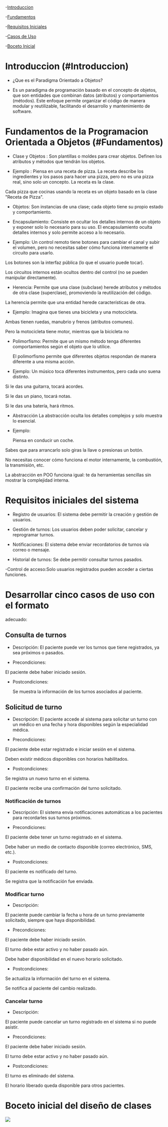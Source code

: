 -[Introduccion](#introduccion)

-[Fundamentos](#Fundamentos)

-[Requisitos Iniciales](#Requisitos)

-[Casos de Uso](#casos)

-[Boceto Inicial](#Boceto)

# Introduccion (#Introduccion)

 - ¿Que es el Paradigma Orientado a Objetos?

 -  Es un paradigma de programación basado en el concepto de objetos, que son entidades que combinan datos (atributos) y comportamientos (métodos). Este enfoque permite organizar el código de manera modular y reutilizable, facilitando el desarrollo y mantenimiento de software.


# Fundamentos de la Programacion Orientada a Objetos (#Fundamentos)

 - Clase y Objetos : Son plantillas o moldes para crear objetos. Definen los atributos y métodos que tendrán los 
                    objetos.
 
 - Ejemplo : Piensa en una receta de pizza. La receta describe los ingredientes y los pasos para hacer una pizza, pero no es una pizza real, sino solo un concepto.
 La receta es la clase.

  Cada pizza que cocinas usando la receta es un objeto basado en la clase "Receta de Pizza".


  - Objetos: Son instancias de una clase; cada objeto tiene su propio estado y comportamiento.

 
  - Encapsulamiento: Consiste en ocultar los detalles internos de un objeto y exponer solo lo necesario para su uso.
  El encapsulamiento oculta detalles internos y solo permite acceso a lo necesario.

  - Ejemplo:
    Un control remoto tiene botones para cambiar el canal y subir el volumen, pero no necesitas saber cómo funciona 
    internamente el circuito para usarlo.

Los botones son la interfaz pública (lo que el usuario puede tocar).

Los circuitos internos están ocultos dentro del control (no se pueden manipular directamente).


- Herencia: 
  Permite que una clase (subclase) herede atributos y métodos de otra clase (superclase), promoviendo la 
  reutilización del código.

La herencia permite que una entidad herede características de otra.

- Ejemplo:
   Imagina que tienes una bicicleta y una motocicleta.

Ambas tienen ruedas, manubrio y frenos (atributos comunes).

Pero la motocicleta tiene motor, mientras que la bicicleta no

  - Polimorfismo: Permite que un mismo método tenga diferentes comportamientos según el objeto que lo utilice.

    El polimorfismo permite que diferentes objetos respondan de manera diferente a una misma acción.

  - Ejemplo:
    Un músico toca diferentes instrumentos, pero cada uno suena distinto.

Si le das una guitarra, tocará acordes.

Si le das un piano, tocará notas.

Si le das una batería, hará ritmos.

- Abstracción
 La abstracción oculta los detalles complejos y solo muestra lo esencial.

- Ejemplo:  

  Piensa en conducir un coche.

 Sabes que para arrancarlo solo giras la llave o presionas un botón.

 No necesitas conocer cómo funciona el motor internamente, la combustión, la transmisión, etc.

 La abstracción en POO funciona igual: te da herramientas sencillas sin mostrar la complejidad interna.


# Requisitos iniciales del sistema

- Registro de usuarios: El sistema debe permitir la creación y gestión de usuarios.

- Gestión de turnos: Los usuarios deben poder solicitar, cancelar y reprogramar turnos.

- Notificaciones: El sistema debe enviar recordatorios de turnos vía correo o mensaje.

- Historial de turnos: Se debe permitir consultar turnos pasados.

-Control de acceso:Solo usuarios registrados pueden acceder a ciertas funciones.


# Desarrollar cinco casos de uso con el formato
adecuado:
  

 ## Consulta de turnos

- Descripción:
  El paciente puede ver los turnos que tiene registrados, ya sea próximos o pasados.

- Precondiciones:

El paciente debe haber iniciado sesión.

- Postcondiciones:

  Se muestra la información de los turnos asociados al paciente.


## Solicitud de turno


- Descripción:
El paciente accede al sistema para solicitar un turno con un médico en una fecha y hora disponibles según la especialidad médica.

- Precondiciones:

El paciente debe estar registrado e iniciar sesión en el sistema.

Deben existir médicos disponibles con horarios habilitados.

- Postcondiciones:

Se registra un nuevo turno en el sistema.

El paciente recibe una confirmación del turno solicitado.


### Notificación de turnos


- Descripción:
El sistema envía notificaciones automáticas a los pacientes para recordarles sus turnos próximos.

- Precondiciones:

El paciente debe tener un turno registrado en el sistema.

Debe haber un medio de contacto disponible (correo electrónico, SMS, etc.).

- Postcondiciones:

El paciente es notificado del turno.

Se registra que la notificación fue enviada.

### Modificar turno

- Descripción:

El paciente puede cambiar la fecha u hora de un turno previamente solicitado, siempre que haya disponibilidad.

- Precondiciones:

El paciente debe haber iniciado sesión.

El turno debe estar activo y no haber pasado aún.

Debe haber disponibilidad en el nuevo horario solicitado.

- Postcondiciones:

Se actualiza la información del turno en el sistema.

Se notifica al paciente del cambio realizado.

### Cancelar turno

- Descripción:

El paciente puede cancelar un turno registrado en el sistema si no puede asistir.

- Precondiciones:

El paciente debe haber iniciado sesión.

El turno debe estar activo y no haber pasado aún.

- Postcondiciones:

El turno es eliminado del sistema.

El horario liberado queda disponible para otros pacientes.



# Boceto inicial del diseño de clases

![](image.png)





 

